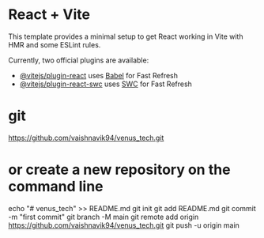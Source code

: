 # React + Vite

This template provides a minimal setup to get React working in Vite with HMR and some ESLint rules.

Currently, two official plugins are available:

- [@vitejs/plugin-react](https://github.com/vitejs/vite-plugin-react/blob/main/packages/plugin-react/README.md) uses [Babel](https://babeljs.io/) for Fast Refresh
- [@vitejs/plugin-react-swc](https://github.com/vitejs/vite-plugin-react-swc) uses [SWC](https://swc.rs/) for Fast Refresh





# git
https://github.com/vaishnavik94/venus_tech.git
# or create a new repository on the command line

echo "# venus_tech" >> README.md
git init
git add README.md
git commit -m "first commit"
git branch -M main
git remote add origin https://github.com/vaishnavik94/venus_tech.git
git push -u origin main
